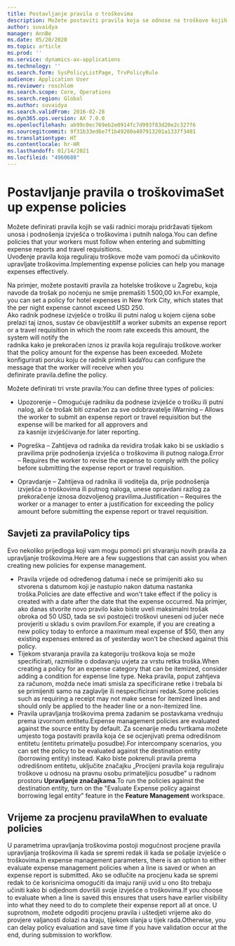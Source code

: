 ```yaml
---
title: Postavljanje pravila o troškovima
description: Možete postaviti pravila koja se odnose na troškove kojih se vaši radnici moraju pridržavati tijekom unosa i slanja izvješća o troškovima i putnih naloga u aplikaciji Microsoft Dynamics 365 Finance.
author: suvaidya
manager: AnnBe
ms.date: 05/20/2020
ms.topic: article
ms.prod: ''
ms.service: dynamics-ax-applications
ms.technology: ''
ms.search.form: SysPolicyListPage, TrvPolicyRule
audience: Application User
ms.reviewer: roschlom
ms.search.scope: Core, Operations
ms.search.region: Global
ms.author: suvaidya
ms.search.validFrom: 2016-02-28
ms.dyn365.ops.version: AX 7.0.0
ms.openlocfilehash: ab99c0ec769eb2e0914fc7d993f83d20e2c327f6
ms.sourcegitcommit: 9f31b33ed6e7f1b49200a407913201a1337f3401
ms.translationtype: HT
ms.contentlocale: hr-HR
ms.lasthandoff: 01/14/2021
ms.locfileid: "4960688"
---
```

# <a name="set-up-expense-policies"></a><span data-ttu-id="0340e-103">Postavljanje pravila o troškovima</span><span class="sxs-lookup"><span data-stu-id="0340e-103">Set up expense policies</span></span>

<span data-ttu-id="0340e-104">Možete definirati pravila kojih se vaši radnici moraju pridržavati tijekom unosa i podnošenja izvješća o troškovima i putnih naloga.</span><span class="sxs-lookup"><span data-stu-id="0340e-104">You can define policies that your workers must follow when entering and submitting expense reports and travel requisitions.</span></span>         
<span data-ttu-id="0340e-105">Uvođenje pravila koja reguliraju troškove može vam pomoći da učinkovito upravljate troškovima.</span><span class="sxs-lookup"><span data-stu-id="0340e-105">Implementing expense policies can help you manage expenses effectively.</span></span>         

<span data-ttu-id="0340e-106">Na primjer, možete postaviti pravila za hotelske troškove u Zagrebu, koja navode da trošak po noćenju ne smije premašiti 1.500,00 kn.</span><span class="sxs-lookup"><span data-stu-id="0340e-106">For example, you can set a policy for hotel expenses in New York City, which states that the per night expense cannot exceed USD 250.</span></span>       
<span data-ttu-id="0340e-107">Ako radnik podnese izvješće o trošku ili putni nalog u kojem cijena sobe prelazi taj iznos, sustav će obavijestiti</span><span class="sxs-lookup"><span data-stu-id="0340e-107">If a worker submits an expense report or a travel requisition in which the room rate exceeds this amount, the system will notify the</span></span>        
<span data-ttu-id="0340e-108">radnika kako je prekoračen iznos iz pravila koja reguliraju troškove.</span><span class="sxs-lookup"><span data-stu-id="0340e-108">worker that the policy amount for the expense has been exceeded.</span></span> <span data-ttu-id="0340e-109">Možete konfigurirati poruku koju će radnik primiti kada</span><span class="sxs-lookup"><span data-stu-id="0340e-109">You can configure the message that the worker will receive when you</span></span>        
<span data-ttu-id="0340e-110">definirate pravila.</span><span class="sxs-lookup"><span data-stu-id="0340e-110">define the policy.</span></span>      
        
<span data-ttu-id="0340e-111">Možete definirati tri vrste pravila:</span><span class="sxs-lookup"><span data-stu-id="0340e-111">You can define three types of policies:</span></span>         
        
- <span data-ttu-id="0340e-112">Upozorenje – Omogućuje radniku da podnese izvješće o trošku ili putni nalog, ali će trošak biti označen za sve odobravatelje i</span><span class="sxs-lookup"><span data-stu-id="0340e-112">Warning – Allows the worker to submit an expense report or travel requisition but the expense will be marked for all approvers and</span></span>        
  <span data-ttu-id="0340e-113">za kasnije izvješćivanje.</span><span class="sxs-lookup"><span data-stu-id="0340e-113">for later reporting.</span></span>        

- <span data-ttu-id="0340e-114">Pogreška – Zahtijeva od radnika da revidira trošak kako bi se uskladio s pravilima prije podnošenja izvješća o troškovima ili putnog naloga.</span><span class="sxs-lookup"><span data-stu-id="0340e-114">Error – Requires the worker to revise the expense to comply with the policy before submitting the expense report or travel requisition.</span></span>       
 
 - <span data-ttu-id="0340e-115">Opravdanje – Zahtijeva od radnika ili voditelja da, prije podnošenja izvješća o troškovima ili putnog naloga, unese opravdani razlog za prekoračenje iznosa dozvoljenog pravilima.</span><span class="sxs-lookup"><span data-stu-id="0340e-115">Justification – Requires the worker or a manager to enter a justification for exceeding the policy amount before submitting the expense report or travel requisition.</span></span>        

## <a name="policy-tips"></a><span data-ttu-id="0340e-116">Savjeti za pravila</span><span class="sxs-lookup"><span data-stu-id="0340e-116">Policy tips</span></span>
<span data-ttu-id="0340e-117">Evo nekoliko prijedloga koji vam mogu pomoći pri stvaranju novih pravila za upravljanje troškovima.</span><span class="sxs-lookup"><span data-stu-id="0340e-117">Here are a few suggestions that can assist you when creating new policies for expense management.</span></span> 
* <span data-ttu-id="0340e-118">Pravila vrijede od određenog datuma i neće se primijeniti ako su stvorena s datumom koji je nastupio nakon datuma nastanka troška.</span><span class="sxs-lookup"><span data-stu-id="0340e-118">Policies are date effective and won't take effect if the policy is created with a date after the date that the expense occurred.</span></span> <span data-ttu-id="0340e-119">Na primjer, ako danas stvorite novo pravilo kako biste uveli maksimalni trošak obroka od 50 USD, tada se svi postojeći troškovi uneseni od jučer neće provjeriti u skladu s ovim pravilom.</span><span class="sxs-lookup"><span data-stu-id="0340e-119">For example, if you are creating a new policy today to enforce a maximum meal expense of $50, then any existing expenses entered as of yesterday won't be checked against this policy.</span></span>
* <span data-ttu-id="0340e-120">Tijekom stvaranja pravila za kategoriju troškova koja se može specificirati, razmislite o dodavanju uvjeta za vrstu retka troška.</span><span class="sxs-lookup"><span data-stu-id="0340e-120">When creating a policy for an expense category that can be itemized, consider adding a condition for expense line type.</span></span> <span data-ttu-id="0340e-121">Neka pravila, poput zahtjeva za računom, možda neće imati smisla za specificirane retke i trebala bi se primijeniti samo na zaglavlje ili nespecificirani redak.</span><span class="sxs-lookup"><span data-stu-id="0340e-121">Some policies such as requiring a receipt may not make sense for itemized lines and should only be applied to the header line or a non-itemized line.</span></span> 
* <span data-ttu-id="0340e-122">Pravila upravljanja troškovima prema zadanim se postavkama vrednuju prema izvornom entitetu.</span><span class="sxs-lookup"><span data-stu-id="0340e-122">Expense management policies are evaluated against the source entity by default.</span></span> <span data-ttu-id="0340e-123">Za scenarije među tvrtkama možete umjesto toga postaviti pravila koja će se ocjenjivati prema odredišnom entitetu (entitetu primatelju posudbe).</span><span class="sxs-lookup"><span data-stu-id="0340e-123">For intercompany scenarios, you can set the policy to be evaluated against the destination entity (borrowing entity) instead.</span></span> <span data-ttu-id="0340e-124">Kako biste pokrenuli pravila prema odredišnom entitetu, uključite značajku „Procijeni pravila koja reguliraju troškove u odnosu na pravnu osobu primateljicu posudbe” u radnom prostoru **Upravljanje značajkama**.</span><span class="sxs-lookup"><span data-stu-id="0340e-124">To run the policies against the destination entity, turn on the "Evaluate Expense policy against borrowing legal entity" feature in the **Feature Management** workspace.</span></span>

## <a name="when-to-evaluate-policies"></a><span data-ttu-id="0340e-125">Vrijeme za procjenu pravila</span><span class="sxs-lookup"><span data-stu-id="0340e-125">When to evaluate policies</span></span>

<span data-ttu-id="0340e-126">U parametrima upravljanja troškovima postoji mogućnost procjene pravila upravljanja troškovima ili kada se spremi redak ili kada se pošalje izvješće o troškovima.</span><span class="sxs-lookup"><span data-stu-id="0340e-126">In expense management parameters, there is an option to either evaluate expense management policies when a line is saved or when an expense report is submitted.</span></span> <span data-ttu-id="0340e-127">Ako se odlučite na procjenu kada se spremi redak to će korisnicima omogućiti da imaju raniji uvid u ono što trebaju učiniti kako bi odjednom dovršili svoje izvješće o troškovima.</span><span class="sxs-lookup"><span data-stu-id="0340e-127">If you choose to evaluate when a line is saved this ensures that users have earlier visibility into what they need to do to complete their expense report all at once.</span></span> <span data-ttu-id="0340e-128">U suprotnom, možete odgoditi procjenu pravila i uštedjeti vrijeme ako do provjere valjanosti dolazi na kraju, tijekom slanja u tijek rada.</span><span class="sxs-lookup"><span data-stu-id="0340e-128">Otherwise, you can delay policy evaluation and save time if you have validation occur at the end, during submission to workflow.</span></span>

